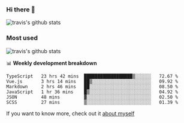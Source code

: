 ### Hi there 👋

<!--
**HondryTravis/HondryTravis** is a ✨ _special_ ✨ repository because its `README.md` (this file) appears on your GitHub profile.

Here are some ideas to get you started:

- 🔭 I’m currently working on ...
- 🌱 I’m currently learning ...
- 👯 I’m looking to collaborate on ...
- 🤔 I’m looking for help with ...
- 💬 Ask me about ...
- 📫 How to reach me: ...
- 😄 Pronouns: ...
- ⚡ Fun fact: ...
-->

![travis's github stats](https://github-readme-stats.vercel.app/api?username=HondryTravis&hide=stars)
### Most used
![travis's github stats](https://github-readme-stats.anuraghazra1.vercel.app/api/top-langs/?username=HondryTravis&layout=compact&hide_title=true)

📊 **Weekly development breakdown**

<!--START_SECTION:waka-->

```text
TypeScript   23 hrs 42 mins  ██████████████████▒░░░░░░   72.67 %
Vue.js       3 hrs 14 mins   ██▒░░░░░░░░░░░░░░░░░░░░░░   09.92 %
Markdown     2 hrs 46 mins   ██░░░░░░░░░░░░░░░░░░░░░░░   08.50 %
JavaScript   1 hr 36 mins    █▒░░░░░░░░░░░░░░░░░░░░░░░   04.92 %
JSON         48 mins         ▓░░░░░░░░░░░░░░░░░░░░░░░░   02.50 %
SCSS         27 mins         ▒░░░░░░░░░░░░░░░░░░░░░░░░   01.39 %
```

<!--END_SECTION:waka-->

If you want to know more, check out it [about myself](https://hondrytravis.github.io/)
